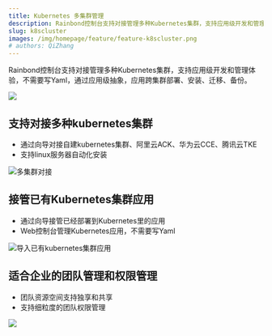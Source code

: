 ```yaml
---
title: Kubernetes 多集群管理
description: Rainbond控制台支持对接管理多种Kubernetes集群，支持应用级开发和管理体验，不需要写Yaml，通过应用级抽象，应用跨集群部署、安装、迁移、备份
slug: k8scluster
images: /img/homepage/feature/feature-k8scluster.png
# authors: QiZhang
---
```


Rainbond控制台支持对接管理多种Kubernetes集群，支持应用级开发和管理体验，不需要写Yaml，通过应用级抽象，应用跨集群部署、安装、迁移、备份。


![](https://grstatic.oss-cn-shanghai.aliyuncs.com/case/2022/09/30/16644400869748.jpg)


## 支持对接多种kubernetes集群
* 通过向导对接自建kubernetes集群、阿里云ACK、华为云CCE、腾讯云TKE
* 支持linux服务器自动化安装

![多集群对接](https://grstatic.oss-cn-shanghai.aliyuncs.com/case/2022/09/30/16644624377499.jpg)


## 接管已有Kubernetes集群应用
* 通过向导接管已经部署到Kubernetes里的应用
* Web控制台管理Kubernetes应用，不需要写Yaml


![导入已有kubernetes集群应用](https://grstatic.oss-cn-shanghai.aliyuncs.com/case/2022/09/30/16644593563501.jpg)


## 适合企业的团队管理和权限管理
* 团队资源空间支持独享和共享
* 支持细粒度的团队权限管理

![](https://grstatic.oss-cn-shanghai.aliyuncs.com/case/2022/09/30/16644595176284.jpg)

